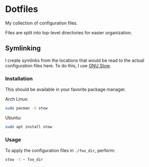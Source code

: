 # Dotfiles

My collection of configuration files.

Files are split into top-level directories for easier organization.

## Symlinking

I create symlinks from the locations that would be read to the actual configuration files here. To do this, I use [GNU Stow](https://www.gnu.org/software/stow/).

### Installation

This should be available in your favorite package manager.

Arch Linux:

```bash
sudo pacman -S stow
```

Ubuntu:

```bash
sudo apt install stow
```

### Usage

To apply the configuration files in `./foo_dir`, perform:

```bash
stow -t ~ foo_dir
```
